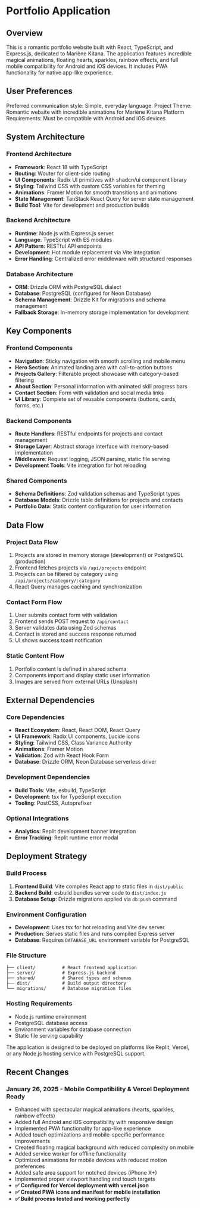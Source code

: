 # Portfolio Application

## Overview

This is a romantic portfolio website built with React, TypeScript, and Express.js, dedicated to Mariène Kitana. The application features incredible magical animations, floating hearts, sparkles, rainbow effects, and full mobile compatibility for Android and iOS devices. It includes PWA functionality for native app-like experience.

## User Preferences

Preferred communication style: Simple, everyday language.
Project Theme: Romantic website with incredible animations for Mariène Kitana
Platform Requirements: Must be compatible with Android and iOS devices

## System Architecture

### Frontend Architecture
- **Framework**: React 18 with TypeScript
- **Routing**: Wouter for client-side routing
- **UI Components**: Radix UI primitives with shadcn/ui component library
- **Styling**: Tailwind CSS with custom CSS variables for theming
- **Animations**: Framer Motion for smooth transitions and animations
- **State Management**: TanStack React Query for server state management
- **Build Tool**: Vite for development and production builds

### Backend Architecture
- **Runtime**: Node.js with Express.js server
- **Language**: TypeScript with ES modules
- **API Pattern**: RESTful API endpoints
- **Development**: Hot module replacement via Vite integration
- **Error Handling**: Centralized error middleware with structured responses

### Database Architecture
- **ORM**: Drizzle ORM with PostgreSQL dialect
- **Database**: PostgreSQL (configured for Neon Database)
- **Schema Management**: Drizzle Kit for migrations and schema management
- **Fallback Storage**: In-memory storage implementation for development

## Key Components

### Frontend Components
- **Navigation**: Sticky navigation with smooth scrolling and mobile menu
- **Hero Section**: Animated landing area with call-to-action buttons
- **Projects Gallery**: Filterable project showcase with category-based filtering
- **About Section**: Personal information with animated skill progress bars
- **Contact Section**: Form with validation and social media links
- **UI Library**: Complete set of reusable components (buttons, cards, forms, etc.)

### Backend Components
- **Route Handlers**: RESTful endpoints for projects and contact management
- **Storage Layer**: Abstract storage interface with memory-based implementation
- **Middleware**: Request logging, JSON parsing, static file serving
- **Development Tools**: Vite integration for hot reloading

### Shared Components
- **Schema Definitions**: Zod validation schemas and TypeScript types
- **Database Models**: Drizzle table definitions for projects and contacts
- **Portfolio Data**: Static content configuration for user information

## Data Flow

### Project Data Flow
1. Projects are stored in memory storage (development) or PostgreSQL (production)
2. Frontend fetches projects via `/api/projects` endpoint
3. Projects can be filtered by category using `/api/projects/category/:category`
4. React Query manages caching and synchronization

### Contact Form Flow
1. User submits contact form with validation
2. Frontend sends POST request to `/api/contact`
3. Server validates data using Zod schemas
4. Contact is stored and success response returned
5. UI shows success toast notification

### Static Content Flow
1. Portfolio content is defined in shared schema
2. Components import and display static user information
3. Images are served from external URLs (Unsplash)

## External Dependencies

### Core Dependencies
- **React Ecosystem**: React, React DOM, React Query
- **UI Framework**: Radix UI components, Lucide icons
- **Styling**: Tailwind CSS, Class Variance Authority
- **Animations**: Framer Motion
- **Validation**: Zod with React Hook Form
- **Database**: Drizzle ORM, Neon Database serverless driver

### Development Dependencies
- **Build Tools**: Vite, esbuild, TypeScript
- **Development**: tsx for TypeScript execution
- **Tooling**: PostCSS, Autoprefixer

### Optional Integrations
- **Analytics**: Replit development banner integration
- **Error Tracking**: Replit runtime error modal

## Deployment Strategy

### Build Process
1. **Frontend Build**: Vite compiles React app to static files in `dist/public`
2. **Backend Build**: esbuild bundles server code to `dist/index.js`
3. **Database Setup**: Drizzle migrations applied via `db:push` command

### Environment Configuration
- **Development**: Uses tsx for hot reloading and Vite dev server
- **Production**: Serves static files and runs compiled Express server
- **Database**: Requires `DATABASE_URL` environment variable for PostgreSQL

### File Structure
```
├── client/          # React frontend application
├── server/          # Express.js backend
├── shared/          # Shared types and schemas
├── dist/            # Build output directory
└── migrations/      # Database migration files
```

### Hosting Requirements
- Node.js runtime environment
- PostgreSQL database access
- Environment variables for database connection
- Static file serving capability

The application is designed to be deployed on platforms like Replit, Vercel, or any Node.js hosting service with PostgreSQL support.

## Recent Changes

### January 26, 2025 - Mobile Compatibility & Vercel Deployment Ready
- Enhanced with spectacular magical animations (hearts, sparkles, rainbow effects)
- Added full Android and iOS compatibility with responsive design
- Implemented PWA functionality for app-like experience
- Added touch optimizations and mobile-specific performance improvements
- Created floating magical background with reduced complexity on mobile
- Added service worker for offline functionality
- Optimized animations for mobile devices with reduced motion preferences
- Added safe area support for notched devices (iPhone X+)
- Implemented proper viewport handling and touch targets
- **✅ Configured for Vercel deployment with vercel.json**
- **✅ Created PWA icons and manifest for mobile installation**
- **✅ Build process tested and working perfectly**